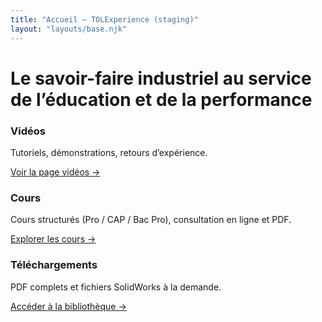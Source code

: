 ```yaml
---
title: "Accueil — TOLExperience (staging)"
layout: "layouts/base.njk"
---
```

# <span class="L">L</span>e savoir-faire industriel au service de l’éducation et de la performance

<section class="grid">
<div class="card">
  <h3>Vidéos</h3>
  <p>Tutoriels, démonstrations, retours d’expérience.</p>
  <p><a href="/videos/">Voir la page vidéos →</a></p>
</div>
<div class="card">
  <h3>Cours</h3>
  <p>Cours structurés (Pro / CAP / Bac Pro), consultation en ligne et PDF.</p>
  <p><a href="/cours/">Explorer les cours →</a></p>
</div>
<div class="card">
  <h3>Téléchargements</h3>
  <p>PDF complets et fichiers SolidWorks à la demande.</p>
  <p><a href="/telechargements/">Accéder à la bibliothèque →</a></p>
</div>
</section>

